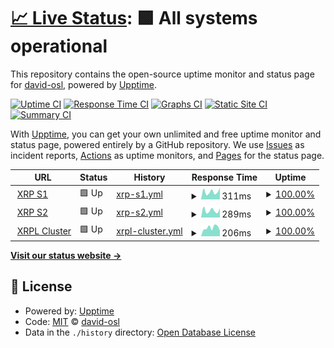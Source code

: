 # [📈 Live Status](https://david-osl.github.io/xrp_cluster_monitoring): <!--live status--> **🟩 All systems operational**

This repository contains the open-source uptime monitor and status page for [david-osl](https://david-osl.github.io/xrp_cluster_monitoring), powered by [Upptime](https://github.com/upptime/upptime).

[![Uptime CI](https://github.com/david-osl/xrp_cluster_monitoring/workflows/Uptime%20CI/badge.svg)](https://github.com/david-osl/xrp_cluster_monitoring/actions?query=workflow%3A%22Uptime+CI%22)
[![Response Time CI](https://github.com/david-osl/xrp_cluster_monitoring/workflows/Response%20Time%20CI/badge.svg)](https://github.com/david-osl/xrp_cluster_monitoring/actions?query=workflow%3A%22Response+Time+CI%22)
[![Graphs CI](https://github.com/david-osl/xrp_cluster_monitoring/workflows/Graphs%20CI/badge.svg)](https://github.com/david-osl/xrp_cluster_monitoring/actions?query=workflow%3A%22Graphs+CI%22)
[![Static Site CI](https://github.com/david-osl/xrp_cluster_monitoring/workflows/Static%20Site%20CI/badge.svg)](https://github.com/david-osl/xrp_cluster_monitoring/actions?query=workflow%3A%22Static+Site+CI%22)
[![Summary CI](https://github.com/david-osl/xrp_cluster_monitoring/workflows/Summary%20CI/badge.svg)](https://github.com/david-osl/xrp_cluster_monitoring/actions?query=workflow%3A%22Summary+CI%22)

With [Upptime](https://upptime.js.org), you can get your own unlimited and free uptime monitor and status page, powered entirely by a GitHub repository. We use [Issues](https://github.com/david-osl/xrp_cluster_monitoring/issues) as incident reports, [Actions](https://github.com/david-osl/xrp_cluster_monitoring/actions) as uptime monitors, and [Pages](https://david-osl.github.io/xrp_cluster_monitoring) for the status page.

<!--start: status pages-->
<!-- This summary is generated by Upptime (https://github.com/upptime/upptime) -->
<!-- Do not edit this manually, your changes will be overwritten -->
<!-- prettier-ignore -->
| URL | Status | History | Response Time | Uptime |
| --- | ------ | ------- | ------------- | ------ |
| <img alt="" src="https://icons.duckduckgo.com/ip3/s1.ripple.com.ico" height="13"> [XRP S1](https://s1.ripple.com:51234) | 🟩 Up | [xrp-s1.yml](https://github.com/david-osl/xrp_cluster_monitoring/commits/HEAD/history/xrp-s1.yml) | <details><summary><img alt="Response time graph" src="./graphs/xrp-s1/response-time-week.png" height="20"> 311ms</summary><br><a href="https://david-osl.github.io/xrp_cluster_monitoring/history/xrp-s1"><img alt="Response time 572" src="https://img.shields.io/endpoint?url=https%3A%2F%2Fraw.githubusercontent.com%2Fdavid-osl%2Fxrp_cluster_monitoring%2FHEAD%2Fapi%2Fxrp-s1%2Fresponse-time.json"></a><br><a href="https://david-osl.github.io/xrp_cluster_monitoring/history/xrp-s1"><img alt="24-hour response time 154" src="https://img.shields.io/endpoint?url=https%3A%2F%2Fraw.githubusercontent.com%2Fdavid-osl%2Fxrp_cluster_monitoring%2FHEAD%2Fapi%2Fxrp-s1%2Fresponse-time-day.json"></a><br><a href="https://david-osl.github.io/xrp_cluster_monitoring/history/xrp-s1"><img alt="7-day response time 311" src="https://img.shields.io/endpoint?url=https%3A%2F%2Fraw.githubusercontent.com%2Fdavid-osl%2Fxrp_cluster_monitoring%2FHEAD%2Fapi%2Fxrp-s1%2Fresponse-time-week.json"></a><br><a href="https://david-osl.github.io/xrp_cluster_monitoring/history/xrp-s1"><img alt="30-day response time 379" src="https://img.shields.io/endpoint?url=https%3A%2F%2Fraw.githubusercontent.com%2Fdavid-osl%2Fxrp_cluster_monitoring%2FHEAD%2Fapi%2Fxrp-s1%2Fresponse-time-month.json"></a><br><a href="https://david-osl.github.io/xrp_cluster_monitoring/history/xrp-s1"><img alt="1-year response time 543" src="https://img.shields.io/endpoint?url=https%3A%2F%2Fraw.githubusercontent.com%2Fdavid-osl%2Fxrp_cluster_monitoring%2FHEAD%2Fapi%2Fxrp-s1%2Fresponse-time-year.json"></a></details> | <details><summary><a href="https://david-osl.github.io/xrp_cluster_monitoring/history/xrp-s1">100.00%</a></summary><a href="https://david-osl.github.io/xrp_cluster_monitoring/history/xrp-s1"><img alt="All-time uptime 99.94%" src="https://img.shields.io/endpoint?url=https%3A%2F%2Fraw.githubusercontent.com%2Fdavid-osl%2Fxrp_cluster_monitoring%2FHEAD%2Fapi%2Fxrp-s1%2Fuptime.json"></a><br><a href="https://david-osl.github.io/xrp_cluster_monitoring/history/xrp-s1"><img alt="24-hour uptime 100.00%" src="https://img.shields.io/endpoint?url=https%3A%2F%2Fraw.githubusercontent.com%2Fdavid-osl%2Fxrp_cluster_monitoring%2FHEAD%2Fapi%2Fxrp-s1%2Fuptime-day.json"></a><br><a href="https://david-osl.github.io/xrp_cluster_monitoring/history/xrp-s1"><img alt="7-day uptime 100.00%" src="https://img.shields.io/endpoint?url=https%3A%2F%2Fraw.githubusercontent.com%2Fdavid-osl%2Fxrp_cluster_monitoring%2FHEAD%2Fapi%2Fxrp-s1%2Fuptime-week.json"></a><br><a href="https://david-osl.github.io/xrp_cluster_monitoring/history/xrp-s1"><img alt="30-day uptime 100.00%" src="https://img.shields.io/endpoint?url=https%3A%2F%2Fraw.githubusercontent.com%2Fdavid-osl%2Fxrp_cluster_monitoring%2FHEAD%2Fapi%2Fxrp-s1%2Fuptime-month.json"></a><br><a href="https://david-osl.github.io/xrp_cluster_monitoring/history/xrp-s1"><img alt="1-year uptime 99.98%" src="https://img.shields.io/endpoint?url=https%3A%2F%2Fraw.githubusercontent.com%2Fdavid-osl%2Fxrp_cluster_monitoring%2FHEAD%2Fapi%2Fxrp-s1%2Fuptime-year.json"></a></details>
| <img alt="" src="https://icons.duckduckgo.com/ip3/s2.ripple.com.ico" height="13"> [XRP S2](https://s2.ripple.com:51234) | 🟩 Up | [xrp-s2.yml](https://github.com/david-osl/xrp_cluster_monitoring/commits/HEAD/history/xrp-s2.yml) | <details><summary><img alt="Response time graph" src="./graphs/xrp-s2/response-time-week.png" height="20"> 289ms</summary><br><a href="https://david-osl.github.io/xrp_cluster_monitoring/history/xrp-s2"><img alt="Response time 562" src="https://img.shields.io/endpoint?url=https%3A%2F%2Fraw.githubusercontent.com%2Fdavid-osl%2Fxrp_cluster_monitoring%2FHEAD%2Fapi%2Fxrp-s2%2Fresponse-time.json"></a><br><a href="https://david-osl.github.io/xrp_cluster_monitoring/history/xrp-s2"><img alt="24-hour response time 218" src="https://img.shields.io/endpoint?url=https%3A%2F%2Fraw.githubusercontent.com%2Fdavid-osl%2Fxrp_cluster_monitoring%2FHEAD%2Fapi%2Fxrp-s2%2Fresponse-time-day.json"></a><br><a href="https://david-osl.github.io/xrp_cluster_monitoring/history/xrp-s2"><img alt="7-day response time 289" src="https://img.shields.io/endpoint?url=https%3A%2F%2Fraw.githubusercontent.com%2Fdavid-osl%2Fxrp_cluster_monitoring%2FHEAD%2Fapi%2Fxrp-s2%2Fresponse-time-week.json"></a><br><a href="https://david-osl.github.io/xrp_cluster_monitoring/history/xrp-s2"><img alt="30-day response time 367" src="https://img.shields.io/endpoint?url=https%3A%2F%2Fraw.githubusercontent.com%2Fdavid-osl%2Fxrp_cluster_monitoring%2FHEAD%2Fapi%2Fxrp-s2%2Fresponse-time-month.json"></a><br><a href="https://david-osl.github.io/xrp_cluster_monitoring/history/xrp-s2"><img alt="1-year response time 538" src="https://img.shields.io/endpoint?url=https%3A%2F%2Fraw.githubusercontent.com%2Fdavid-osl%2Fxrp_cluster_monitoring%2FHEAD%2Fapi%2Fxrp-s2%2Fresponse-time-year.json"></a></details> | <details><summary><a href="https://david-osl.github.io/xrp_cluster_monitoring/history/xrp-s2">100.00%</a></summary><a href="https://david-osl.github.io/xrp_cluster_monitoring/history/xrp-s2"><img alt="All-time uptime 99.94%" src="https://img.shields.io/endpoint?url=https%3A%2F%2Fraw.githubusercontent.com%2Fdavid-osl%2Fxrp_cluster_monitoring%2FHEAD%2Fapi%2Fxrp-s2%2Fuptime.json"></a><br><a href="https://david-osl.github.io/xrp_cluster_monitoring/history/xrp-s2"><img alt="24-hour uptime 100.00%" src="https://img.shields.io/endpoint?url=https%3A%2F%2Fraw.githubusercontent.com%2Fdavid-osl%2Fxrp_cluster_monitoring%2FHEAD%2Fapi%2Fxrp-s2%2Fuptime-day.json"></a><br><a href="https://david-osl.github.io/xrp_cluster_monitoring/history/xrp-s2"><img alt="7-day uptime 100.00%" src="https://img.shields.io/endpoint?url=https%3A%2F%2Fraw.githubusercontent.com%2Fdavid-osl%2Fxrp_cluster_monitoring%2FHEAD%2Fapi%2Fxrp-s2%2Fuptime-week.json"></a><br><a href="https://david-osl.github.io/xrp_cluster_monitoring/history/xrp-s2"><img alt="30-day uptime 100.00%" src="https://img.shields.io/endpoint?url=https%3A%2F%2Fraw.githubusercontent.com%2Fdavid-osl%2Fxrp_cluster_monitoring%2FHEAD%2Fapi%2Fxrp-s2%2Fuptime-month.json"></a><br><a href="https://david-osl.github.io/xrp_cluster_monitoring/history/xrp-s2"><img alt="1-year uptime 99.99%" src="https://img.shields.io/endpoint?url=https%3A%2F%2Fraw.githubusercontent.com%2Fdavid-osl%2Fxrp_cluster_monitoring%2FHEAD%2Fapi%2Fxrp-s2%2Fuptime-year.json"></a></details>
| <img alt="" src="https://icons.duckduckgo.com/ip3/xrplcluster.com.ico" height="13"> [XRPL Cluster](https://xrplcluster.com) | 🟩 Up | [xrpl-cluster.yml](https://github.com/david-osl/xrp_cluster_monitoring/commits/HEAD/history/xrpl-cluster.yml) | <details><summary><img alt="Response time graph" src="./graphs/xrpl-cluster/response-time-week.png" height="20"> 206ms</summary><br><a href="https://david-osl.github.io/xrp_cluster_monitoring/history/xrpl-cluster"><img alt="Response time 304" src="https://img.shields.io/endpoint?url=https%3A%2F%2Fraw.githubusercontent.com%2Fdavid-osl%2Fxrp_cluster_monitoring%2FHEAD%2Fapi%2Fxrpl-cluster%2Fresponse-time.json"></a><br><a href="https://david-osl.github.io/xrp_cluster_monitoring/history/xrpl-cluster"><img alt="24-hour response time 221" src="https://img.shields.io/endpoint?url=https%3A%2F%2Fraw.githubusercontent.com%2Fdavid-osl%2Fxrp_cluster_monitoring%2FHEAD%2Fapi%2Fxrpl-cluster%2Fresponse-time-day.json"></a><br><a href="https://david-osl.github.io/xrp_cluster_monitoring/history/xrpl-cluster"><img alt="7-day response time 206" src="https://img.shields.io/endpoint?url=https%3A%2F%2Fraw.githubusercontent.com%2Fdavid-osl%2Fxrp_cluster_monitoring%2FHEAD%2Fapi%2Fxrpl-cluster%2Fresponse-time-week.json"></a><br><a href="https://david-osl.github.io/xrp_cluster_monitoring/history/xrpl-cluster"><img alt="30-day response time 193" src="https://img.shields.io/endpoint?url=https%3A%2F%2Fraw.githubusercontent.com%2Fdavid-osl%2Fxrp_cluster_monitoring%2FHEAD%2Fapi%2Fxrpl-cluster%2Fresponse-time-month.json"></a><br><a href="https://david-osl.github.io/xrp_cluster_monitoring/history/xrpl-cluster"><img alt="1-year response time 303" src="https://img.shields.io/endpoint?url=https%3A%2F%2Fraw.githubusercontent.com%2Fdavid-osl%2Fxrp_cluster_monitoring%2FHEAD%2Fapi%2Fxrpl-cluster%2Fresponse-time-year.json"></a></details> | <details><summary><a href="https://david-osl.github.io/xrp_cluster_monitoring/history/xrpl-cluster">100.00%</a></summary><a href="https://david-osl.github.io/xrp_cluster_monitoring/history/xrpl-cluster"><img alt="All-time uptime 99.97%" src="https://img.shields.io/endpoint?url=https%3A%2F%2Fraw.githubusercontent.com%2Fdavid-osl%2Fxrp_cluster_monitoring%2FHEAD%2Fapi%2Fxrpl-cluster%2Fuptime.json"></a><br><a href="https://david-osl.github.io/xrp_cluster_monitoring/history/xrpl-cluster"><img alt="24-hour uptime 100.00%" src="https://img.shields.io/endpoint?url=https%3A%2F%2Fraw.githubusercontent.com%2Fdavid-osl%2Fxrp_cluster_monitoring%2FHEAD%2Fapi%2Fxrpl-cluster%2Fuptime-day.json"></a><br><a href="https://david-osl.github.io/xrp_cluster_monitoring/history/xrpl-cluster"><img alt="7-day uptime 100.00%" src="https://img.shields.io/endpoint?url=https%3A%2F%2Fraw.githubusercontent.com%2Fdavid-osl%2Fxrp_cluster_monitoring%2FHEAD%2Fapi%2Fxrpl-cluster%2Fuptime-week.json"></a><br><a href="https://david-osl.github.io/xrp_cluster_monitoring/history/xrpl-cluster"><img alt="30-day uptime 100.00%" src="https://img.shields.io/endpoint?url=https%3A%2F%2Fraw.githubusercontent.com%2Fdavid-osl%2Fxrp_cluster_monitoring%2FHEAD%2Fapi%2Fxrpl-cluster%2Fuptime-month.json"></a><br><a href="https://david-osl.github.io/xrp_cluster_monitoring/history/xrpl-cluster"><img alt="1-year uptime 99.95%" src="https://img.shields.io/endpoint?url=https%3A%2F%2Fraw.githubusercontent.com%2Fdavid-osl%2Fxrp_cluster_monitoring%2FHEAD%2Fapi%2Fxrpl-cluster%2Fuptime-year.json"></a></details>

<!--end: status pages-->

[**Visit our status website →**](https://david-osl.github.io/xrp_cluster_monitoring)

## 📄 License

- Powered by: [Upptime](https://github.com/upptime/upptime)
- Code: [MIT](./LICENSE) © [david-osl](https://david-osl.github.io/xrp_cluster_monitoring)
- Data in the `./history` directory: [Open Database License](https://opendatacommons.org/licenses/odbl/1-0/)
